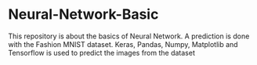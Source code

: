 # Neural-Network-Basic
This repository is about the basics of Neural Network. A prediction is done with the Fashion MNIST dataset. Keras, Pandas, Numpy, Matplotlib and Tensorflow is used to predict the images from the dataset
